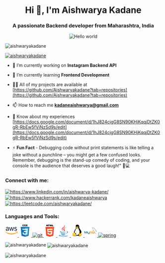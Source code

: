 <h1 align="center">Hi 👋, I'm Aishwarya Kadane</h1>
<h3 align="center">A passionate Backend developer from Maharashtra, India</h3>
<p align="center">
<img src="https://i0.wp.com/rad-code.sbs/wp-content/uploads/2023/07/hello-world.gif?resize=1024%2C1024&ssl=1" width="800" height="400" alt="Hello world" class="center" >
</p>

<p align="left"> <img src="https://komarev.com/ghpvc/?username=aishwaryakadane&label=Profile%20views&color=0e75b6&style=flat" alt="aishwaryakadane" /> </p>

<p align="left"> <a href="https://github.com/ryo-ma/github-profile-trophy"><img src="https://github-profile-trophy.vercel.app/?username=aishwaryakadane" alt="aishwaryakadane" /></a> </p>

- 🔭 I’m currently working on **Instagram Backend API**

- 🌱 I’m currently learning **Frontend Development**

- 👨‍💻 All of my projects are available at [https://github.com/Aishwaryakadane?tab=repositories](https://github.com/Aishwaryakadane?tab=repositories)

- 📫 How to reach me **kadaneaishwarya@gmail.com**
  
- 📄 Know about my experiences [https://docs.google.com/document/d/1hJ824cjgG8SN90KHjKqqjDtZK0gR-RbEw5fViNzSd9s/edit](https://docs.google.com/document/d/1hJ824cjgG8SN90KHjKqqjDtZK0gR-RbEw5fViNzSd9s/edit)

- ⚡ **Fun Fact** - Debugging code without print statements is like telling a joke without a punchline – you might get a few confused looks. Remember, debugging is the stand-up comedy of coding, and your console is the audience that deserves a good laugh!" 🤣💻

<h3 align="left">Connect with me:</h3>
<p align="left">
<a href="https://linkedin.com/in/https://www.linkedin.com/in/aishwarya-kadane/" target="blank"><img align="center" src="https://raw.githubusercontent.com/rahuldkjain/github-profile-readme-generator/master/src/images/icons/Social/linked-in-alt.svg" alt="https://www.linkedin.com/in/aishwarya-kadane/" height="30" width="40" /></a>
<a href="https://www.hackerrank.com/https://www.hackerrank.com/kadaneaishwarya" target="blank"><img align="center" src="https://raw.githubusercontent.com/rahuldkjain/github-profile-readme-generator/master/src/images/icons/Social/hackerrank.svg" alt="https://www.hackerrank.com/kadaneaishwarya" height="30" width="40" /></a>
<a href="https://www.leetcode.com/https://leetcode.com/aishwaryakadane/" target="blank"><img align="center" src="https://raw.githubusercontent.com/rahuldkjain/github-profile-readme-generator/master/src/images/icons/Social/leet-code.svg" alt="https://leetcode.com/aishwaryakadane/" height="30" width="40" /></a>
</p>

<h3 align="left">Languages and Tools:</h3>
<p align="left"> <a href="https://aws.amazon.com" target="_blank" rel="noreferrer"> <img src="https://raw.githubusercontent.com/devicons/devicon/master/icons/amazonwebservices/amazonwebservices-original-wordmark.svg" alt="aws" width="40" height="40"/> </a> <a href="https://www.w3schools.com/css/" target="_blank" rel="noreferrer"> <img src="https://raw.githubusercontent.com/devicons/devicon/master/icons/css3/css3-original-wordmark.svg" alt="css3" width="40" height="40"/> </a> <a href="https://git-scm.com/" target="_blank" rel="noreferrer"> <img src="https://www.vectorlogo.zone/logos/git-scm/git-scm-icon.svg" alt="git" width="40" height="40"/> </a> <a href="https://www.w3.org/html/" target="_blank" rel="noreferrer"> <img src="https://raw.githubusercontent.com/devicons/devicon/master/icons/html5/html5-original-wordmark.svg" alt="html5" width="40" height="40"/> </a> <a href="https://www.java.com" target="_blank" rel="noreferrer"> <img src="https://raw.githubusercontent.com/devicons/devicon/master/icons/java/java-original.svg" alt="java" width="40" height="40"/> </a> <a href="https://www.linux.org/" target="_blank" rel="noreferrer"> <img src="https://raw.githubusercontent.com/devicons/devicon/master/icons/linux/linux-original.svg" alt="linux" width="40" height="40"/> </a> <a href="https://www.mysql.com/" target="_blank" rel="noreferrer"> <img src="https://raw.githubusercontent.com/devicons/devicon/master/icons/mysql/mysql-original-wordmark.svg" alt="mysql" width="40" height="40"/> </a> <a href="https://spring.io/" target="_blank" rel="noreferrer"> <img src="https://www.vectorlogo.zone/logos/springio/springio-icon.svg" alt="spring" width="40" height="40"/> </a> </p>

<p><img align="left" src="https://github-readme-stats.vercel.app/api/top-langs?username=aishwaryakadane&show_icons=true&locale=en&layout=compact" alt="aishwaryakadane" /></p>

<p>&nbsp;<img align="center" src="https://github-readme-stats.vercel.app/api?username=aishwaryakadane&show_icons=true&locale=en" alt="aishwaryakadane" /></p>

<p><img align="center" src="https://github-readme-streak-stats.herokuapp.com/?user=aishwaryakadane&" alt="aishwaryakadane" /></p>
